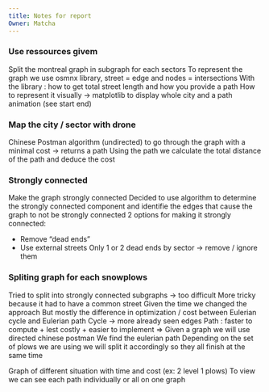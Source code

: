 ```yaml
---
title: Notes for report
Owner: Matcha
---
```

### Use ressources givem
Split the montreal graph in subgraph for each sectors
To represent the graph we use osmnx library, street = edge and nodes = intersections
With the library : how to get total street length and how you provide a path
How to represent it visually → matplotlib to display whole city and a path animation (see start end)
  
### Map the city / sector with drone
Chinese Postman algorithm (undirected) to go through the graph with a minimal cost → returns a path
Using the path we calculate the total distance of the path and deduce the cost
  
### Strongly connected
Make the graph strongly connected
Decided to use algorithm to determine the strongly connected component and identifie the edges that cause the graph to not be strongly connected
2 options for making it strongly connected:
- Remove “dead ends”
- Use external streets
Only 1 or 2 dead ends by sector → remove / ignore them
  
### Spliting graph for each snowplows
Tried to split into strongly connected subgraphs → too difficult
More tricky because it had to have a common street
Given the time we changed the approach
But mostly the difference in optimization / cost between Eulerian cycle and Eulerian path
Cycle → more already seen edges
Path : faster to compute + lest costly + easier to implement
⇒ Given a graph we will use directed chinese postman
We find the eulerian path
Depending on the set of plows we are using we will split it accordingly so they all finish at the same time
  
Graph of different situation with time and cost (ex: 2 level 1 plows)
To view we can see each path individually or all on one graph
